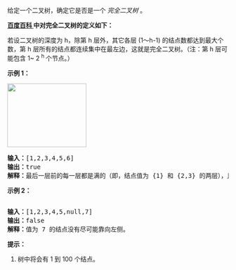 <html>
 <body>
  <p>
   给定一个二叉树，确定它是否是一个
   <em>
    完全二叉树
   </em>
   。
  </p>
  <p>
   <strong>
    <a href="https://baike.baidu.com/item/完全二叉树/7773232?fr=aladdin" target="_blank">
     百度百科
    </a>
    中对完全二叉树的定义如下：
   </strong>
  </p>
  <p>
   若设二叉树的深度为 h，除第 h 层外，其它各层 (1～h-1) 的结点数都达到最大个数，第 h 层所有的结点都连续集中在最左边，这就是完全二叉树。（注：第 h 层可能包含 1~ 2
   <sup>
    h
   </sup>
   个节点。）
  </p>
  <p>
  </p>
  <p>
   <strong>
    示例 1：
   </strong>
  </p>
  <p>
   <img alt="" src="https://assets.leetcode-cn.com/aliyun-lc-upload/uploads/2018/12/15/complete-binary-tree-1.png" style="height: 145px; width: 180px;"/>
  </p>
  <pre><strong>输入：</strong>[1,2,3,4,5,6]
<strong>输出：</strong>true
<strong>解释：</strong>最后一层前的每一层都是满的（即，结点值为 {1} 和 {2,3} 的两层），且最后一层中的所有结点（{4,5,6}）都尽可能地向左。
</pre>
  <p>
   <strong>
    示例 2：
   </strong>
  </p>
  <p>
   <strong>
    <img alt="" src="https://assets.leetcode-cn.com/aliyun-lc-upload/uploads/2018/12/15/complete-binary-tree-2.png"/>
   </strong>
  </p>
  <pre><strong>输入：</strong>[1,2,3,4,5,null,7]
<strong>输出：</strong>false
<strong>解释：</strong>值为 7 的结点没有尽可能靠向左侧。
</pre>
  <p>
  </p>
  <p>
   <strong>
    提示：
   </strong>
  </p>
  <ol>
   <li>
    树中将会有 1 到 100 个结点。
   </li>
  </ol>
 </body>
</html>